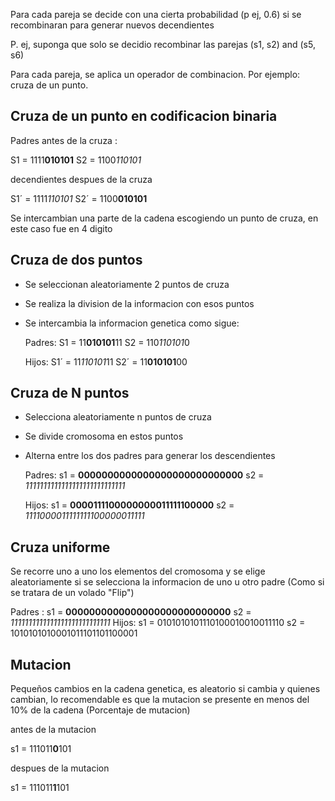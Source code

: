 Para cada pareja se decide con una cierta probabilidad (p ej, 0.6) si se recombinaran para generar nuevos decendientes

P. ej, suponga que solo se decidio recombinar las parejas (s1, s2) and (s5, s6)

Para cada pareja, se aplica un operador de combinacion. Por ejemplo: cruza de un punto.

## Cruza de un punto en codificacion binaria
Padres antes de la cruza : 

S1 = 1111**010101**
S2 = 1100*110101*

decendientes  despues de la cruza

S1´ = 1111*110101*
S2´ = 1100**010101**

Se intercambian una parte de la cadena escogiendo un punto de cruza, en este caso fue en 4 digito

## Cruza de dos puntos 
- Se seleccionan aleatoriamente 2 puntos de cruza
- Se realiza la division de la informacion con esos puntos
- Se intercambia la informacion genetica como sigue: 

	Padres: 
		S1 = 11**010101**11
		S2 = 110*110101*0

	Hijos: 
		S1´ = 11*110101*11
		S2´ = 11**010101**00
## Cruza de N puntos
- Selecciona aleatoriamente n puntos de cruza
- Se divide cromosoma en estos puntos 
- Alterna entre los dos padres para generar los descendientes

	Padres: 
		s1 = **0000000000000000000000000000**
		s2 = *1111111111111111111111111111*
		
	Hijos: 
		s1 = **0000111100000000011111100000**
		s2 = *1111000011111111100000011111*
## Cruza uniforme
Se recorre uno a uno los elementos del cromosoma y se elige aleatoriamente si se selecciona la informacion de uno u otro padre (Como si se tratara de un volado "Flip")

Padres : 
		s1 = **0000000000000000000000000000**
		s2 = *1111111111111111111111111111*
Hijos: 
		s1 = 0101010101110100010010011110
		s2 = 1010101010001011101101100001

## Mutacion 
Pequeños cambios en la cadena genetica, es aleatorio si cambia y quienes cambian, lo recomendable es que la mutacion se presente en menos del 10% de la cadena (Porcentaje de mutacion)

antes de la mutacion 

s1 = 111011**0**101

despues de la mutacion 
 
s1 = 111011**1**101

